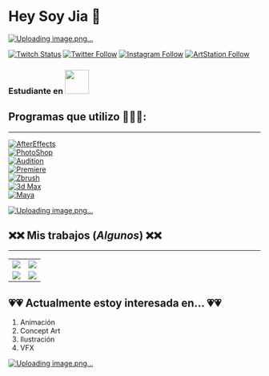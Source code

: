 # Hey Soy Jia 🤙

[![Uploading image.png…](https://i.pinimg.com/564x/ff/0f/18/ff0f185437d2e08f5c228fc78086794f.jpg)](https://github.com/iciar03])

[![Twitch Status](https://img.shields.io/twitch/status/jijiax?style=social)](https://twitch.com/jijiax)
[![Twitter Follow](https://img.shields.io/twitter/follow/jijiax03?style=social)](https://twitter.com/jijiax03)
[![Instagram Follow](https://img.shields.io/badge/Instagram-FFFFFF?style=social&logo=instagram&labelColor=E4405F)](https://instagram.com/jiaxjw)
[![ArtStation Follow](https://img.shields.io/badge/ArtStation-FFFFFF?style=social&logo=artstation&labelColor=E4405F)](https://artstation.com/jiawang73)
### Estudiante en [<img src="https://www.cevbarcelona.com/wp-content/uploads/2018/08/favicon.png" width=48>](https://www.cevbarcelona.com/)

## Programas que utilizo 👾👾👾:
___
[![AfterEffects](https://img.shields.io/badge/AfterEffects-8B21B4?style=for-the-badge&logo=adobeaftereffects&logoColor=white&labelColor=C366E7)]()
<br>
[![PhotoShop](https://img.shields.io/badge/PhotoShop-2DB7CA?style=for-the-badge&logo=adobephotoshop&logoColor=white&labelColor=31A8FF)]()
<br>
[![Audition](https://img.shields.io/badge/Audition-E87050?style=for-the-badge&logo=adobeaudition&logoColor=white&labelColor=FFBEAD)]()
<br>
[![Premiere](https://img.shields.io/badge/Premiere-7F7AC9?style=for-the-badge&logo=adobepremierepro&logoColor=white&labelColor=262076)]()
<br>
[![Zbrush](https://img.shields.io/badge/Zbrush-FFE384?style=for-the-badge&logo=Zerply&logoColor=white&labelColor=D0AE39)]()
<br>
[![3d Max](https://img.shields.io/badge/3D_Max-98E784?style=for-the-badge&logo=autodesk&logoColor=0696D7&labelColor=101010)]()
<br>
[![Maya](https://img.shields.io/badge/Maya-C7E784?style=for-the-badge&logo=autodesk&logoColor=0696D7&labelColor=101010)]()
<br>

[![Uploading image.png…](https://i.pinimg.com/originals/2c/04/ca/2c04ca278610395bae6178ec484bb556.gif)](https://github.com/iciar03])

##  ❌❌ Mis trabajos (_Algunos_) ❌❌
___

<table style="width:100%">
  <tr>
  <td>
	<a href="https://artstation.com/jiawang73/">
  		<img src="https://lh3.googleusercontent.com/XWAT7l1C-I6iqYG0BRm8r-WyrOYTFw7hA8HzewrpnsyPZ-21eF7x_0FDZ2lUjUCRf9Rq6YwdhVj59hs=w1903-h880">
	</a>
  </td>	
  <td>
	<a href="https://artstation.com/jiawang73/">
  		<img src="https://lh6.googleusercontent.com/7JFMKy8zPsjw7EaKL_r_xCDr15fquFsbwJVznVU5ZH3xeoY2QMR7A6Yyippaavoe8O37T4Pb2L-H0sU=w1903-h880">
	</a>
</td>	
  </tr>
  <tr>
  <td>
	<a href="https://artstation.com/jiawang73/">
  		<img src="https://github.com/iciar03/fotos/blob/main/personaje2.2.png">
	</a>
</td>
<td>
	<a href="https://artstation.com/jiawang73/">
  		<img src="https://github.com/iciar03/fotos/blob/main/dibujo.png">
	</a>
</td>
   </tr>
</table>

## 💗💗 Actualmente estoy interesada en... 💗💗

1. Animación
2. Concept Art
3. Ilustración
4. VFX 

[![Uploading image.png…](https://i.pinimg.com/originals/ec/b9/ba/ecb9ba7d6a4667692ffd9a4c007424b3.gif)](https://github.com/iciar03])  


